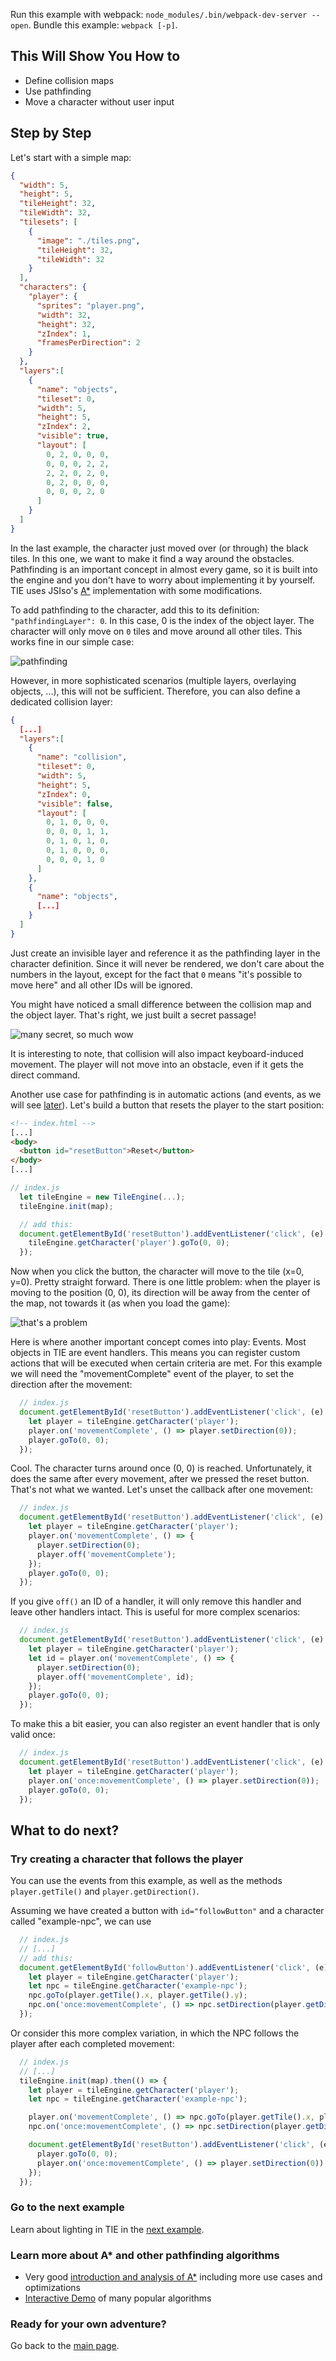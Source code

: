 Run this example with webpack: `node_modules/.bin/webpack-dev-server --open`. Bundle this example: `webpack [-p]`.

## This Will Show You How to

* Define collision maps
* Use pathfinding
* Move a character without user input

## Step by Step

Let's start with a simple map:

```json
{
  "width": 5,
  "height": 5,
  "tileHeight": 32,
  "tileWidth": 32,
  "tilesets": [
    {
      "image": "./tiles.png",
      "tileHeight": 32,
      "tileWidth": 32
    }
  ],
  "characters": {
    "player": {
      "sprites": "player.png",
      "width": 32,
      "height": 32,
      "zIndex": 1,
      "framesPerDirection": 2
    }
  },
  "layers":[
    {
      "name": "objects",
      "tileset": 0,
      "width": 5,
      "height": 5,
      "zIndex": 2,
      "visible": true,
      "layout": [
        0, 2, 0, 0, 0,
        0, 0, 0, 2, 2,
        2, 2, 0, 2, 0,
        0, 2, 0, 0, 0,
        0, 0, 0, 2, 0
      ]
    }
  ]
}
```

In the last example, the character just moved over (or through) the black tiles. In this one, we want to make it find a way around the obstacles. Pathfinding is an important concept in almost every game, so it is built into the engine and you don't have to worry about implementing it by yourself. TIE uses JSIso's [A*](https://en.wikipedia.org/wiki/A*_search_algorithm) implementation with some modifications.

To add pathfinding to the character, add this to its definition: `"pathfindingLayer": 0`. In this case, 0 is the index of the object layer. The character will only move on `0` tiles and move around all other tiles. This works fine in our simple case:

![pathfinding](animation1.gif)

However, in more sophisticated scenarios (multiple layers, overlaying objects, ...), this will not be sufficient. Therefore, you can also define a dedicated collision layer:

```json
{
  [...]
  "layers":[
    {
      "name": "collision",
      "tileset": 0,
      "width": 5,
      "height": 5,
      "zIndex": 0,
      "visible": false,
      "layout": [
        0, 1, 0, 0, 0,
        0, 0, 0, 1, 1,
        0, 1, 0, 1, 0,
        0, 1, 0, 0, 0,
        0, 0, 0, 1, 0
      ]
    },
    {
      "name": "objects",
      [...]
    }
  ]
}
```

Just create an invisible layer and reference it as the pathfinding layer in the character definition. Since it will never be rendered, we don't care about the numbers in the layout, except for the fact that `0` means "it's possible to move here" and all other IDs will be ignored.

You might have noticed a small difference between the collision map and the object layer. That's right, we just built a secret passage!

![many secret, so much wow](animation2.gif)

It is interesting to note, that collision will also impact keyboard-induced movement. The player will not move into an obstacle, even if it gets the direct command.

Another use case for pathfinding is in automatic actions (and events, as we will see [later](../06%20-%20Simple%20actions)). Let's build a button that resets the player to the start position:

```html
<!-- index.html -->
[...]
<body>
  <button id="resetButton">Reset</button>
</body>
[...]
```

```js
// index.js
  let tileEngine = new TileEngine(...);
  tileEngine.init(map);

  // add this:
  document.getElementById('resetButton').addEventListener('click', (e) => {
    tileEngine.getCharacter('player').goTo(0, 0);
  });
```

Now when you click the button, the character will move to the tile (x=0, y=0). Pretty straight forward. There is one little problem: when the player is moving to the position (0, 0), its direction will be away from the center of the map, not towards it (as when you load the game):

![that's a problem](animation3.gif)

Here is where another important concept comes into play: Events. Most objects in TIE are event handlers. This means you can register custom actions that will be executed when certain criteria are met. For this example we will need the "movementComplete" event of the player, to set the direction after the movement:

```js
  // index.js
  document.getElementById('resetButton').addEventListener('click', (e) => {
    let player = tileEngine.getCharacter('player');
    player.on('movementComplete', () => player.setDirection(0));
    player.goTo(0, 0);
  });
```

Cool. The character turns around once (0, 0) is reached. Unfortunately, it does the same after every movement, after we pressed the reset button. That's not what we wanted. Let's unset the callback after one movement:

```js
  // index.js
  document.getElementById('resetButton').addEventListener('click', (e) => {
    let player = tileEngine.getCharacter('player');
    player.on('movementComplete', () => {
      player.setDirection(0);
      player.off('movementComplete');
    });
    player.goTo(0, 0);
  });
```

If you give `off()` an ID of a handler, it will only remove this handler and leave other handlers intact. This is useful for more complex scenarios:

```js
  // index.js
  document.getElementById('resetButton').addEventListener('click', (e) => {
    let player = tileEngine.getCharacter('player');
    let id = player.on('movementComplete', () => {
      player.setDirection(0);
      player.off('movementComplete', id);
    });
    player.goTo(0, 0);
  });
```

To make this a bit easier, you can also register an event handler that is only valid once:

```js
  // index.js
  document.getElementById('resetButton').addEventListener('click', (e) => {
    let player = tileEngine.getCharacter('player');
    player.on('once:movementComplete', () => player.setDirection(0));
    player.goTo(0, 0);
  });
```

## What to do next?

### Try creating a character that follows the player

You can use the events from this example, as well as the methods `player.getTile()` and `player.getDirection()`.

Assuming we have created a button with `id="followButton"` and a character called "example-npc", we can use

```js
  // index.js
  // [...]
  // add this:
  document.getElementById('followButton').addEventListener('click', (e) => {
    let player = tileEngine.getCharacter('player');
    let npc = tileEngine.getCharacter('example-npc');
    npc.goTo(player.getTile().x, player.getTile().y);
    npc.on('once:movementComplete', () => npc.setDirection(player.getDirection()));
  });
```

Or consider this more complex variation, in which the NPC follows the player after each completed movement:

```js
  // index.js
  // [...]
  tileEngine.init(map).then(() => {
    let player = tileEngine.getCharacter('player');
    let npc = tileEngine.getCharacter('example-npc');

    player.on('movementComplete', () => npc.goTo(player.getTile().x, player.getTile().y));
    npc.on('once:movementComplete', () => npc.setDirection(player.getDirection()));

    document.getElementById('resetButton').addEventListener('click', (e) => {
      player.goTo(0, 0);
      player.on('once:movementComplete', () => player.setDirection(0));
    });
  });
```

### Go to the next example

Learn about lighting in TIE in the [next example](../05%20-%20Lighting).

### Learn more about A* and other pathfinding algorithms

* Very good [introduction and analysis of A*](http://theory.stanford.edu/~amitp/GameProgramming/AStarComparison.html) including more use cases and optimizations
* [Interactive Demo](http://qiao.github.io/PathFinding.js/visual/) of many popular algorithms

### Ready for your own adventure?

Go back to the [main page](../../README.md).

